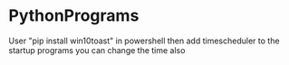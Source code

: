 # PythonPrograms
User "pip install win10toast" in powershell 
then add timescheduler to the startup programs you can change the time also
